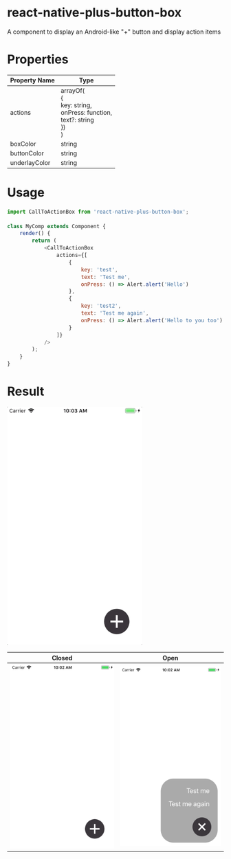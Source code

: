 # react-native-plus-button-box
A component to display an Android-like "+" button and display action items

# Properties

Property Name | Type
--- | ---
actions | arrayOf(<br>  { <br>         key: string,<br>         onPress: function,<br>         text?: string<br>     }) <br> )
boxColor | string
buttonColor | string
underlayColor | string

# Usage

```js
import CallToActionBox from 'react-native-plus-button-box';

class MyComp extends Component {
    render() {
        return (
            <CallToActionBox
                actions={[
                    {
                        key: 'test',
                        text: 'Test me',
                        onPress: () => Alert.alert('Hello')
                    },
                    {
                        key: 'test2',
                        text: 'Test me again',
                        onPress: () => Alert.alert('Hello to you too')
                    }
                ]}
            />
        );
    }
}
```

# Result

![](./usage.gif)

Closed | Open
--- | ---
![](./closed.png) | ![](./open.png)
